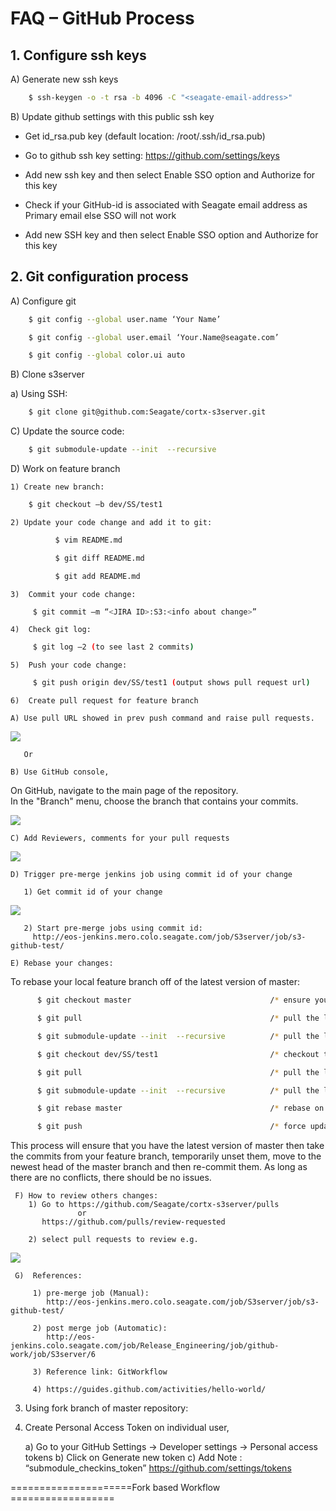 # FAQ – GitHub Process 

## 1. Configure ssh keys 

  A) Generate new ssh keys
  
```sh
    $ ssh-keygen -o -t rsa -b 4096 -C "<seagate-email-address>"  
```

  B) Update github settings with this public ssh key
  
  - Get id_rsa.pub key (default location: /root/.ssh/id_rsa.pub) 

  - Go to github ssh key setting: https://github.com/settings/keys 

  - Add new ssh key and then select Enable SSO option and Authorize for this key
    
  - Check if your GitHub-id is associated with Seagate email address as Primary email else SSO will not work
    
  - Add new SSH key and then select Enable SSO option and Authorize for this key

## 2. Git configuration process 

  A) Configure git
  
```sh
    $ git config --global user.name ‘Your Name’ 

    $ git config --global user.email ‘Your.Name@seagate.com’ 

    $ git config --global color.ui auto 
```

  B) Clone s3server  

   a) Using SSH: 
    
```sh
    $ git clone git@github.com:Seagate/cortx-s3server.git 
```

  C) Update the source code: 
  
```sh
    $ git submodule-update --init  --recursive
```

  D) Work on feature branch  

    1) Create new branch:
    
```sh
    $ git checkout –b dev/SS/test1
```

    2) Update your code change and add it to git:  
          
```sh
          $ vim README.md 

          $ git diff README.md 

          $ git add README.md
```

    3)  Commit your code change:
    
```sh
     $ git commit –m “<JIRA ID>:S3:<info about change>”
```

    4)  Check git log:
    
```sh
     $ git log –2 (to see last 2 commits)
```

    5)  Push your code change:
    
```sh
     $ git push origin dev/SS/test1 (output shows pull request url)
```

    6)  Create pull request for feature branch 

    A) Use pull URL showed in prev push command and raise pull requests. 

   <img src="images/image1.PNG">

       Or  

    B) Use GitHub console,  

On GitHub, navigate to the main page of the repository.   
In the "Branch" menu, choose the branch that contains your commits. 

   <img src="images/image2.PNG">

    C) Add Reviewers, comments for your pull requests 

   <img src="images/image3.PNG">

    D) Trigger pre-merge jenkins job using commit id of your change 

       1) Get commit id of your change 

   <img src="images/image4.PNG">

       2) Start pre-merge jobs using commit id: 
         http://eos-jenkins.mero.colo.seagate.com/job/S3server/job/s3-github-test/ 

    E) Rebase your changes: 

To rebase your local feature branch off of the latest version of master: 

```sh
      $ git checkout master                               /* ensure you are on the master branch 

      $ git pull                                          /* pull the latest from the remote 

      $ git submodule-update --init  --recursive          /* pull the latest from the remote  

      $ git checkout dev/SS/test1                         /* checkout the feature branch 

      $ git pull                                          /* pull the latest from the remote 

      $ git submodule-update --init  --recursive          /* pull the latest from the remote 

      $ git rebase master                                 /* rebase on the master branch 

      $ git push                                          /* force update the remote 
```
 
This process will ensure that you have the latest version of master then take the commits from your feature branch, temporarily unset them, move to the newest head of the master branch and then re-commit them. As long as there are no conflicts, there should be no issues.

     F) How to review others changes: 
        1) Go to https://github.com/Seagate/cortx-s3server/pulls 
                   or 
           https://github.com/pulls/review-requested
    
        2) select pull requests to review e.g. 
 
   <img src="images/image5.PNG">

     G)  References: 

         1) pre-merge job (Manual):
            http://eos-jenkins.mero.colo.seagate.com/job/S3server/job/s3-github-test/ 

         2) post merge job (Automatic):  
            http://eos-jenkins.colo.seagate.com/job/Release_Engineering/job/github-work/job/S3server/6 

         3) Reference link: GitWorkflow

         4) https://guides.github.com/activities/hello-world/ 


3) Using fork branch of master repository: 

  1) Create Personal Access Token on individual user,
  
      a) Go to your GitHub Settings -> Developer settings -> Personal access tokens 
      b) Click on Generate new token 
      c) Add Note : “submodule_checkins_token” 
         https://github.com/settings/tokens 


=====================Fork based Workflow ================== 

